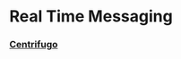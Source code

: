 Real Time Messaging
====================

### [Centrifugo](https://github.com/centrifugal/centrifugo)
